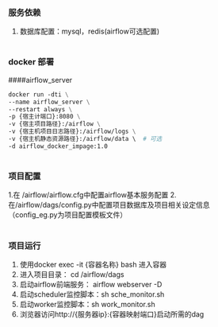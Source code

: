 ### 服务依赖
1. 数据库配置：mysql，redis(airflow可选配置)

#
### docker 部署
####airflow_server
```dockerfile
docker run -dti \
--name airflow_server \
--restart always \
-p {宿主计端口}:8080 \
-v {宿主项目路径}:/airflow \
-v {宿主机项目日志路径}:/airflow/logs \
-v {宿主机静态资源路径}:/airflow/data \  # 可选
-d airflow_docker_impage:1.0
```

#
### 项目配置
1.在 /airflow/airflow.cfg中配置airflow基本服务配置
2.在/airflow/dags/config.py中配置项目数据库及项目相关设定信息（config_eg.py为项目配置模板文件）

#
### 项目运行
1. 使用docker exec -it {容器名称} bash 进入容器
2. 进入项目目录： cd /airflow/dags
3. 启动airflow前端服务： airflow webserver -D
4. 启动scheduler监控脚本：sh sche_monitor.sh
5. 启动worker监控脚本：sh work_monitor.sh
6. 浏览器访问http://{服务器ip}:{容器映射端口}启动所需的dag
